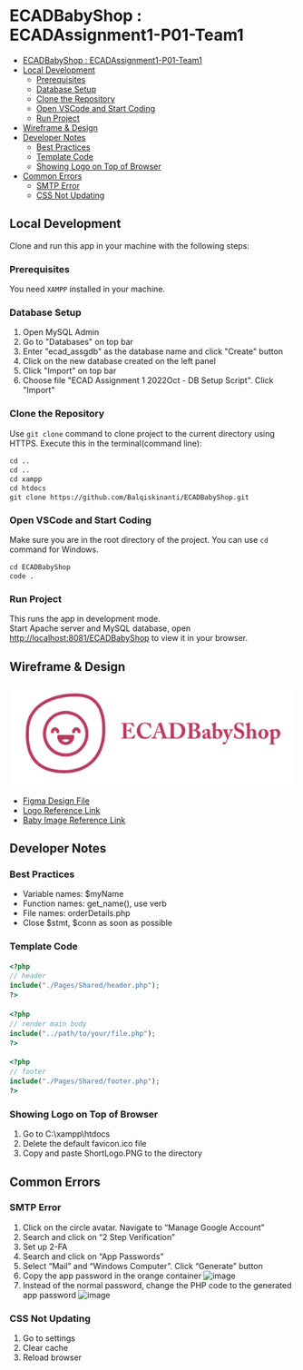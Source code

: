 # ECADBabyShop : ECADAssignment1-P01-Team1

* [ECADBabyShop : ECADAssignment1-P01-Team1](https://github.com/balqiskinanti/ecadbabyshop#ECADBabyShop-ECADAssignment1-P01-Team1)
* [Local Development](https://github.com/balqiskinanti/ecadbabyshop#Local-Development)
  * [Prerequisites](https://github.com/balqiskinanti/ecadbabyshop#Prerequisites)
  * [Database Setup](https://github.com/balqiskinanti/ecadbabyshop#Database-Setup)
  * [Clone the Repository](https://github.com/balqiskinanti/ecadbabyshop#Clone-the-Repository)
  * [Open VSCode and Start Coding](https://github.com/balqiskinanti/ecadbabyshop#Open-VSCode-and-Start-Coding)
  * [Run Project](https://github.com/balqiskinanti/ecadbabyshop#Run-Project)
* [Wireframe & Design](https://github.com/balqiskinanti/ecadbabyshop#Wireframe-&-Design)
* [Developer Notes](https://github.com/balqiskinanti/ecadbabyshop#Developer-Notes)
  * [Best Practices](https://github.com/balqiskinanti/ecadbabyshop#Best-Practices)
  * [Template Code](https://github.com/balqiskinanti/ecadbabyshop#Template-Code)
  * [Showing Logo on Top of Browser](https://github.com/balqiskinanti/ecadbabyshop#Showing-Logo-on-Top-of-Browser)
* [Common Errors](https://github.com/balqiskinanti/ecadbabyshop#Common-Errors)
  * [SMTP Error](https://github.com/balqiskinanti/ecadbabyshop#SMTP-Error)
  * [CSS Not Updating](https://github.com/balqiskinanti/ecadbabyshop#CSS-Not-Updating)

## Local Development

Clone and run this app in your machine with the following steps:

### Prerequisites

You need `XAMPP` installed in your machine. 

### Database Setup
1. Open MySQL Admin 
2. Go to "Databases" on top bar
3. Enter "ecad_assgdb" as the database name and click "Create" button
4. Click on the new database created on the left panel
5. Click "Import" on top bar
6. Choose file "ECAD Assignment 1 2022Oct - DB Setup Script". Click "Import"

### Clone the Repository

Use `git clone` command to clone project to the current directory using HTTPS. Execute this in the terminal(command line):

```console
cd ..
cd ..
cd xampp
cd htdocs
git clone https://github.com/Balqiskinanti/ECADBabyShop.git

```

### Open VSCode and Start Coding

Make sure you are in the root directory of the project. You can use `cd` command for Windows.

```console
cd ECADBabyShop
code .

``` 

### Run Project

This runs the app in development mode.\
Start Apache server and MySQL database, open [http://localhost:8081/ECADBabyShop](http://localhost:8081/ECADBabyShop) to view it in your browser.

## Wireframe & Design
![logo](https://github.com/balqiskinanti/ecadbabyshop/blob/main/Images/Template/LongLogo.PNG)
- [Figma Design File](https://www.figma.com/file/AZaBWXHvkOgs32SwgKyDDK/EBS?node-id=234%3A275&t=cNmXYBcS1z5PlMh0-1)
- [Logo Reference Link](https://looka.com/explore)
- [Baby Image Reference Link](https://www.transparentpng.com/details/baby-girl-pictures_657.html)

## Developer Notes
### Best Practices
- Variable names: $myName
- Function names: get_name(), use verb
- File names: orderDetails.php
- Close $stmt, $conn as soon as possible

### Template Code
```php
<?php 
// header
include("./Pages/Shared/header.php"); 
?>

<?php
// render main body
include("../path/to/your/file.php");
?>

<?php 
// footer
include("./Pages/Shared/footer.php"); 
?>

``` 

### Showing Logo on Top of Browser
1. Go to C:\xampp\htdocs
2. Delete the default favicon.ico file
3. Copy and paste ShortLogo.PNG to the directory

## Common Errors

### SMTP Error 
1. Click on the circle avatar. Navigate to “Manage Google Account”
2. Search and click on “2 Step Verification”
3. Set up 2-FA
4. Search and click on “App Passwords”
5. Select “Mail” and “Windows Computer”. Click “Generate” button
6. Copy the app password in the orange container
![image](https://user-images.githubusercontent.com/72959939/212126598-baf7df72-efe8-4b06-9885-d9d052c43ebb.png)
7. Instead of the normal password, change the PHP code to the generated app password
![image](https://user-images.githubusercontent.com/72959939/212126654-e46b8e91-cf04-4e73-8e0e-0aa168b46a7b.png)


### CSS Not Updating
1. Go to settings
2. Clear cache
3. Reload browser
